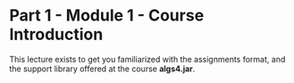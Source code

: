 # Part 1 - Module 1 - Course Introduction

This lecture exists to get you familiarized with the assignments format, and the support library offered at the course **algs4.jar**.